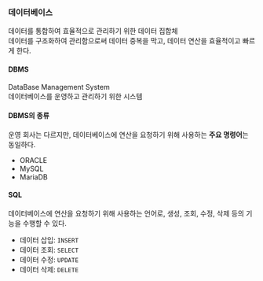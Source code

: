 ### 데이터베이스
데이터를 통합하여 효율적으로 관리하기 위한 데이터 집합체  
데이터를 구조화하여 관리함으로써 데이터 중복을 막고, 데이터 연산을 효율적이고 빠르게 한다.  
#### DBMS
DataBase Management System  
데이터베이스를 운영하고 관리하기 위한 시스템  
#### DBMS의 종류
운영 회사는 다르지만, 데이터베이스에 연산을 요청하기 위해 사용하는 **주요 명령어**는 동일하다.  
- ORACLE
- MySQL
- MariaDB
#### SQL
데이터베이스에 연산을 요청하기 위해 사용하는 언어로, 생성, 조회, 수정, 삭제 등의 기능을 수행할 수 있다.  
- 데이터 삽입: `INSERT`
- 데이터 조회: `SELECT`
- 데이터 수정: `UPDATE`
- 데이터 삭제: `DELETE`
